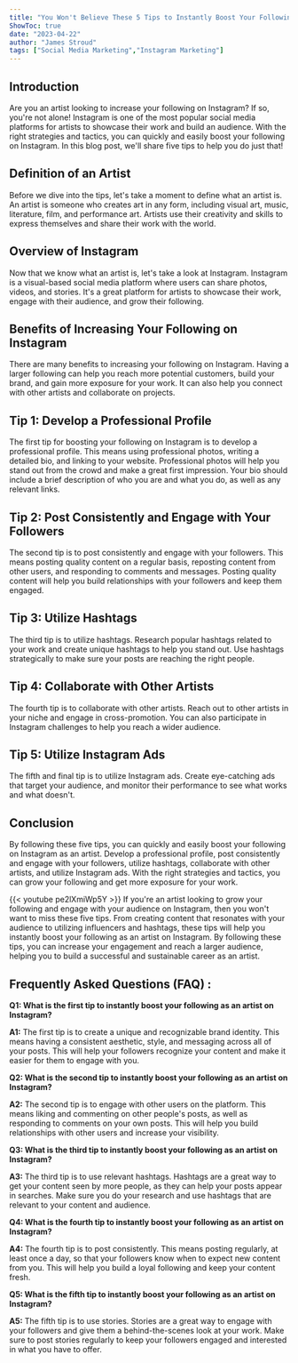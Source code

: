 ```yaml
---
title: "You Won't Believe These 5 Tips to Instantly Boost Your Following as an Artist on Instagram!"
ShowToc: true 
date: "2023-04-22"
author: "James Stroud" 
tags: ["Social Media Marketing","Instagram Marketing"]
---
```

## Introduction
Are you an artist looking to increase your following on Instagram? If so, you're not alone! Instagram is one of the most popular social media platforms for artists to showcase their work and build an audience. With the right strategies and tactics, you can quickly and easily boost your following on Instagram. In this blog post, we'll share five tips to help you do just that! 

## Definition of an Artist
Before we dive into the tips, let's take a moment to define what an artist is. An artist is someone who creates art in any form, including visual art, music, literature, film, and performance art. Artists use their creativity and skills to express themselves and share their work with the world. 

## Overview of Instagram
Now that we know what an artist is, let's take a look at Instagram. Instagram is a visual-based social media platform where users can share photos, videos, and stories. It's a great platform for artists to showcase their work, engage with their audience, and grow their following.

## Benefits of Increasing Your Following on Instagram
There are many benefits to increasing your following on Instagram. Having a larger following can help you reach more potential customers, build your brand, and gain more exposure for your work. It can also help you connect with other artists and collaborate on projects. 

## Tip 1: Develop a Professional Profile
The first tip for boosting your following on Instagram is to develop a professional profile. This means using professional photos, writing a detailed bio, and linking to your website. Professional photos will help you stand out from the crowd and make a great first impression. Your bio should include a brief description of who you are and what you do, as well as any relevant links. 

## Tip 2: Post Consistently and Engage with Your Followers
The second tip is to post consistently and engage with your followers. This means posting quality content on a regular basis, reposting content from other users, and responding to comments and messages. Posting quality content will help you build relationships with your followers and keep them engaged. 

## Tip 3: Utilize Hashtags
The third tip is to utilize hashtags. Research popular hashtags related to your work and create unique hashtags to help you stand out. Use hashtags strategically to make sure your posts are reaching the right people. 

## Tip 4: Collaborate with Other Artists
The fourth tip is to collaborate with other artists. Reach out to other artists in your niche and engage in cross-promotion. You can also participate in Instagram challenges to help you reach a wider audience. 

## Tip 5: Utilize Instagram Ads
The fifth and final tip is to utilize Instagram ads. Create eye-catching ads that target your audience, and monitor their performance to see what works and what doesn't. 

## Conclusion
By following these five tips, you can quickly and easily boost your following on Instagram as an artist. Develop a professional profile, post consistently and engage with your followers, utilize hashtags, collaborate with other artists, and utilize Instagram ads. With the right strategies and tactics, you can grow your following and get more exposure for your work.

{{< youtube pe2lXmiWp5Y >}} 
If you're an artist looking to grow your following and engage with your audience on Instagram, then you won't want to miss these five tips. From creating content that resonates with your audience to utilizing influencers and hashtags, these tips will help you instantly boost your following as an artist on Instagram. By following these tips, you can increase your engagement and reach a larger audience, helping you to build a successful and sustainable career as an artist.

## Frequently Asked Questions (FAQ) :
**Q1: What is the first tip to instantly boost your following as an artist on Instagram?**

**A1:** The first tip is to create a unique and recognizable brand identity. This means having a consistent aesthetic, style, and messaging across all of your posts. This will help your followers recognize your content and make it easier for them to engage with you.

**Q2: What is the second tip to instantly boost your following as an artist on Instagram?**

**A2:** The second tip is to engage with other users on the platform. This means liking and commenting on other people's posts, as well as responding to comments on your own posts. This will help you build relationships with other users and increase your visibility.

**Q3: What is the third tip to instantly boost your following as an artist on Instagram?**

**A3:** The third tip is to use relevant hashtags. Hashtags are a great way to get your content seen by more people, as they can help your posts appear in searches. Make sure you do your research and use hashtags that are relevant to your content and audience.

**Q4: What is the fourth tip to instantly boost your following as an artist on Instagram?**

**A4:** The fourth tip is to post consistently. This means posting regularly, at least once a day, so that your followers know when to expect new content from you. This will help you build a loyal following and keep your content fresh.

**Q5: What is the fifth tip to instantly boost your following as an artist on Instagram?**

**A5:** The fifth tip is to use stories. Stories are a great way to engage with your followers and give them a behind-the-scenes look at your work. Make sure to post stories regularly to keep your followers engaged and interested in what you have to offer.




